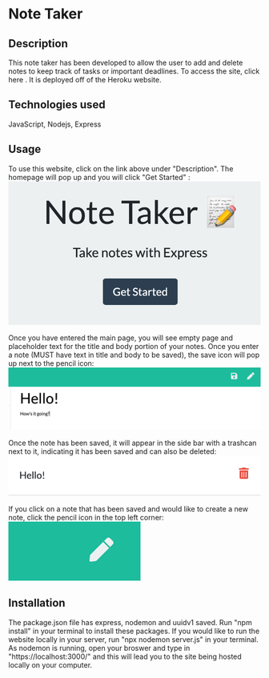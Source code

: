 # Note Taker

## Description
This note taker has been developed to allow the user to add and delete notes to keep track of tasks or important deadlines. To access the site, click <a ref="https://hidden-fortress-15223.herokuapp.com/"> here </a> . It is deployed off of the Heroku website. 

## Technologies used
JavaScript, Nodejs, Express

## Usage
To use this website, click on the link above under "Description".
The homepage will pop up and you will click "Get Started" :
<img src="https://github.com/taylorhackbart/Note-Taker/blob/master/readmeimages/title.png">

Once you have entered the main page, you will see empty page and placeholder text for the title and body portion of your notes. Once you enter a note (MUST have text in title and body to be saved), the save icon will pop up next to the pencil icon:
<img src="https://github.com/taylorhackbart/Note-Taker/blob/master/readmeimages/createnote.png">

Once the note has been saved, it will appear in the side bar with a trashcan next to it, indicating it has been saved and can also be deleted: 
<img src="https://github.com/taylorhackbart/Note-Taker/blob/master/readmeimages/noteadded.png">

If you click on a note that has been saved and would like to create a new note, click the pencil icon in the top left corner:
<img src="https://github.com/taylorhackbart/Note-Taker/blob/master/readmeimages/addnote.png">

## Installation
The package.json file has express, nodemon and uuidv1 saved. Run "npm install" in your terminal to install these packages. If you would like to run the website locally in your server, run "npx nodemon server.js" in your terminal. As nodemon is running, open your broswer and type in "https://localhost:3000/" and this will lead you to the site being hosted locally on your computer.
